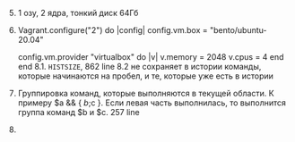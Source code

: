 5. 1 озу, 2 ядра, тонкий диск 64Гб
6. Vagrant.configure("2") do |config|
	config.vm.box = "bento/ubuntu-20.04"
	
	config.vm.provider "virtualbox" do |v|
  		v.memory = 2048
  		v.cpus = 4
	end
end
8.1. `HISTSIZE`, 862 line
8.2 не сохраняет в истории команды, которые начинаются на пробел, и те, которые уже есть в истории
9. Группировка команд, которые выполняются в текущей области. К примеру $a && { $b;$c }. Если левая часть выполнилась, то выполнится группа команд $b и $c. 257 line
10. 